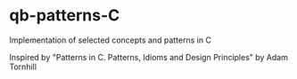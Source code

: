 # qb-patterns-C
Implementation of selected concepts and patterns in C

Inspired by "Patterns in C. Patterns, Idioms and Design Principles" by Adam Tornhill
